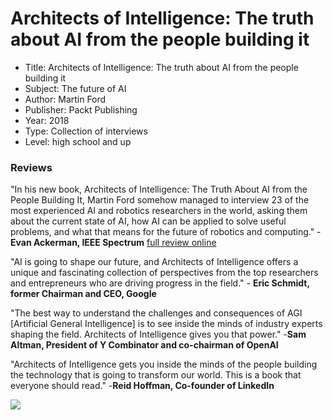 # Architects of Intelligence: The truth about AI from the people building it
* Title: Architects of Intelligence: The truth about AI from the people building it
* Subject: The future of AI
* Author: Martin Ford
* Publisher: Packt Publishing
* Year: 2018
* Type: Collection of interviews
* Level: high school and up

### Reviews
"In his new book, Architects of Intelligence: The Truth About AI from the People Building It, Martin Ford somehow managed to interview 23 of the most experienced AI and robotics researchers in the world, asking them about the current state of AI, how AI can be applied to solve useful problems, and what that means for the future of robotics and computing." -**Evan Ackerman, IEEE Spectrum** [full review online](https://spectrum.ieee.org/automaton/robotics/artificial-intelligence/book-review-architects-of-intelligence)

"AI is going to shape our future, and Architects of Intelligence offers a unique and fascinating collection of perspectives from the top researchers and entrepreneurs who are driving progress in the field." - **Eric Schmidt, former Chairman and CEO, Google**

"The best way to understand the challenges and consequences of AGI [Artificial General Intelligence] is to see inside the minds of industry experts shaping the field. Architects of Intelligence gives you that power." -**Sam Altman, President of Y Combinator and co-chairman of OpenAI**

"Architects of Intelligence gets you inside the minds of the people building the technology that is going to transform our world. This is a book that everyone should read." -**Reid Hoffman, Co-founder of LinkedIn**


![](https://github.com/touretzkyds/ai4k12/raw/master/images/Architects-of-Intelligence-cover.png)
